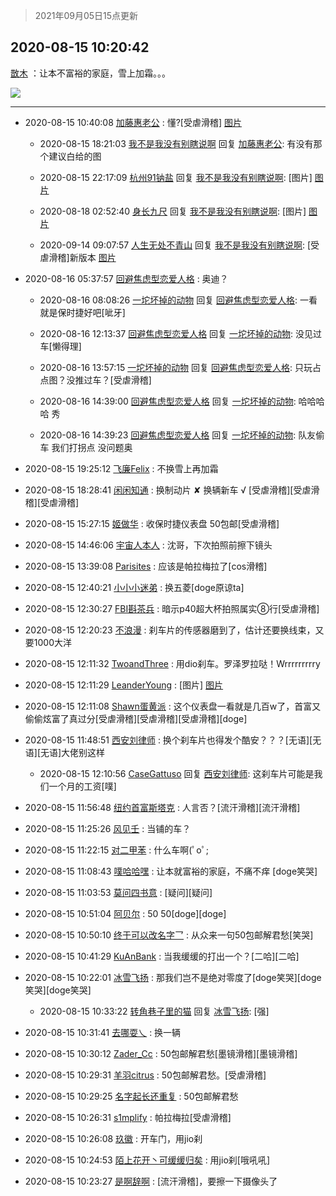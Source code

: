> 2021年09月05日15点更新
<link rel="stylesheet" href="https://cdn.jsdelivr.net/gh/taotie6/sampleJSON@main/css/photo_show.css">


 ## 2020-08-15 10:20:42 

 [㪚木](https://www.coolapk.com/feed/20927209?shareKey=MjFmZDJkMzY1NzgyNjEzMTc1NmY~) ：让本不富裕的家庭，雪上加霜。。。 

<div class="album">
<img class="img-item" src="http://image.coolapk.com/feed/2020/0815/10/1081091_742c5947_8041_7963@2494x3325.jpeg" />
</div>

 ------- 

- 2020-08-15 10:40:08 [加藤惠老公](uid=1266680) : 懂?[受虐滑稽] [图片](http://image.coolapk.com/feed/2020/0801/22/484335_2a658560_3422_3241@609x274.jpeg)

    - 2020-08-15 18:21:03 [我不是我没有别瞎说啊](uid=2231912) 回复 [加藤惠老公](uid=1266680): 有没有那个建议白给的图 

    - 2020-08-15 22:17:09 [杭州91钠盐](uid=3259505) 回复 [我不是我没有别瞎说啊](uid=2231912): [图片] [图片](http://image.coolapk.com/feed/2020/0815/22/3259505_56546e5d_1028_4293@203x154.jpeg)

    - 2020-08-18 02:52:40 [身长九尺](uid=609083) 回复 [我不是我没有别瞎说啊](uid=2231912): [图片] [图片](http://image.coolapk.com/feed/2020/0818/02/609083_4cffb60f_0359_6724@198x94.jpeg)

    - 2020-09-14 09:07:57 [人生无处不青山](uid=597530) 回复 [我不是我没有别瞎说啊](uid=2231912): [受虐滑稽]新版本 [图片](http://image.coolapk.com/feed/2020/0905/10/3532906_1814a788_1341_1646@828x662.jpeg)

- 2020-08-16 05:37:57 [回避焦虑型恋爱人格](uid=667020) : 奥迪？ 

    - 2020-08-16 08:08:26 [一坨坏掉的动物](uid=1129860) 回复 [回避焦虑型恋爱人格](uid=667020): 一看就是保时捷好吧[呲牙] 

    - 2020-08-16 12:13:37 [回避焦虑型恋爱人格](uid=667020) 回复 [一坨坏掉的动物](uid=1129860): 没见过车[懒得理] 

    - 2020-08-16 13:57:15 [一坨坏掉的动物](uid=1129860) 回复 [回避焦虑型恋爱人格](uid=667020): 只玩占点图？没推过车？[受虐滑稽] 

    - 2020-08-16 14:39:00 [回避焦虑型恋爱人格](uid=667020) 回复 [一坨坏掉的动物](uid=1129860): 哈哈哈哈 秀 

    - 2020-08-16 14:39:23 [回避焦虑型恋爱人格](uid=667020) 回复 [一坨坏掉的动物](uid=1129860): 队友偷车 我们打拐点 没问题奥 

- 2020-08-15 19:25:12 [飞廉Felix](uid=900024) : 不换雪上再加霜 

- 2020-08-15 18:28:41 [闲闲知通](uid=1703409) : 换制动片 ✘
换辆新车 √
[受虐滑稽][受虐滑稽][受虐滑稽] 

- 2020-08-15 15:27:15 [姬做华](uid=662134) : 收保时捷仪表盘  50包邮[受虐滑稽] 

- 2020-08-15 14:46:06 [宇宙人本人](uid=1597114) : 沈哥，下次拍照前擦下镜头 

- 2020-08-15 13:39:08 [Parisites](uid=2440840) : 应该是帕拉梅拉了[cos滑稽] 

- 2020-08-15 12:40:21 [小小小迷弟](uid=1846299) : 换五菱[doge原谅ta] 

- 2020-08-15 12:30:27 [FBI斟茶兵](uid=2990798) : 暗示p40超大杯拍照属实⑧行[受虐滑稽] 

- 2020-08-15 12:20:23 [不浪漫](uid=1293716) : 刹车片的传感器磨到了，估计还要换线束，又要1000大洋 

- 2020-08-15 12:11:32 [TwoandThree](uid=1328568) : 用dio刹车。罗泽罗拉哒！Wrrrrrrrrry 

- 2020-08-15 12:11:29 [LeanderYoung](uid=3276804) : [图片] [图片](http://image.coolapk.com/feed/2020/0815/12/3276804_426d380f_4688_5698@465x457.jpeg)

- 2020-08-15 12:11:08 [Shawn蛋黄派](uid=2642278) : 这个仪表盘一看就是几百w了，首富又偷偷炫富了真过分[受虐滑稽][受虐滑稽][受虐滑稽][doge] 

- 2020-08-15 11:48:51 [西安刘律师](uid=1906671) : 换个刹车片也得发个酷安？？？[无语][无语][无语]大佬别这样 

    - 2020-08-15 12:10:56 [CaseGattuso](uid=1275642) 回复 [西安刘律师](uid=1906671): 这刹车片可能是我们一个月的工资[噗] 

- 2020-08-15 11:56:48 [纽约首富斯塔克](uid=1032803) : 人言否？[流汗滑稽][流汗滑稽] 

- 2020-08-15 11:25:26 [风见壬](uid=1512297) : 当铺的车？ 

- 2020-08-15 11:22:15 [对二甲苯](uid=2184595) : 什么车啊(ﾟoﾟ; 

- 2020-08-15 11:08:43 [噗哈哈嘿](uid=1020780) : 让本就富裕的家庭，不痛不痒 [doge笑哭] 

- 2020-08-15 11:03:53 [莫问四书意](uid=948776) : [疑问][疑问] 

- 2020-08-15 10:51:04 [阿贝尔](uid=717920) : 50 50[doge][doge] 

- 2020-08-15 10:50:10 [终于可以改名字乛](uid=1560563) : 从众来一句50包邮解君愁[笑哭] 

- 2020-08-15 10:41:29 [KuAnBank](uid=1245163) : 当我缓缓的打出一个？[二哈][二哈] 

- 2020-08-15 10:22:01 [冰雪飞扬](uid=2377629) : 那我们岂不是绝对零度了[doge笑哭][doge笑哭][doge笑哭] 

    - 2020-08-15 10:33:22 [转角巷子里的猫](uid=990610) 回复 [冰雪飞扬](uid=2377629): [强] 

- 2020-08-15 10:31:41 [去哪耍乀](uid=3267838) : 换一辆 

- 2020-08-15 10:30:12 [Zader_Cc](uid=1453125) : 50包邮解君愁[墨镜滑稽][墨镜滑稽] 

- 2020-08-15 10:29:31 [羊羽citrus](uid=2388015) : 50包邮解君愁。[受虐滑稽] 

- 2020-08-15 10:29:25 [名字起长还重复](uid=485854) : 50包邮解君愁 

- 2020-08-15 10:26:31 [s1mplify](uid=1732022) : 帕拉梅拉[受虐滑稽] 

- 2020-08-15 10:26:08 [玖徽](uid=1272117) : 开车门，用jio刹 

- 2020-08-15 10:24:53 [陌上花开丶可缓缓归矣](uid=2331211) : 用jio刹[哦吼吼] 

- 2020-08-15 10:23:27 [是啊辞啊](uid=963639) : [流汗滑稽]，要擦一下摄像头了 

